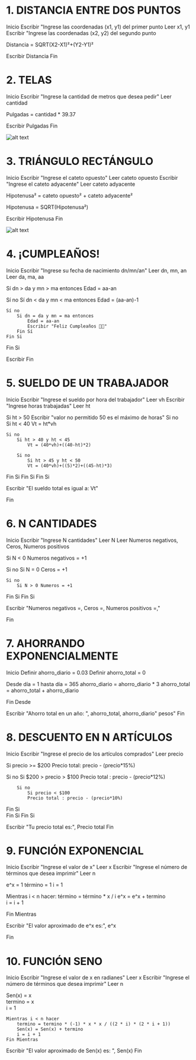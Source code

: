 # 1. DISTANCIA ENTRE DOS PUNTOS
Inicio
Escribir "Ingrese las coordenadas (x1, y1) del primer punto
Leer x1, y1
Escribir "Ingrese las coordenadas (x2, y2) del segundo punto

Distancia = SQRT(X2-X1)²+(Y2-Y1)²

Escribir Distancia
Fin



# 2. TELAS 
Inicio
Escribir "Ingrese la cantidad de metros que desea pedir"
Leer cantidad

Pulgadas = cantidad * 39.37

Escribir Pulgadas
Fin

![alt text](<../images/2.Retodrawio.png>)

# 3. TRIÁNGULO RECTÁNGULO
Inicio
Escribir "Ingrese el cateto opuesto"
Leer cateto opuesto
Escribir "Ingrese el cateto adyacente"
Leer cateto adyacente

Hipotenusa² = cateto opuesto² + cateto adyacente²

Hipotenusa = SQRT(Hipotenusa²)  

Escribir Hipotenusa
Fin

![alt text](<../images/3.retodrawio.png>)

# 4. ¡CUMPLEAÑOS!
Inicio
Escribir "Ingrese su fecha de nacimiento dn/mn/an"
Leer dn, mn, an
Leer da, ma, aa

Sí dn > da y mn > ma entonces 
Edad = aa-an

Sí no 
    Sí dn < da y mn < ma entonces 
        Edad = (aa-an)-1 
    

    Sí no 
        Si dn = da y mn = ma entonces 
            Edad = aa-an   
            Escribir "Feliz Cumpleaños 🎉🎊"
        Fin Sí
    Fin Si 
Fin Si

Escribir
Fin

# 5. SUELDO DE UN TRABAJADOR
Inicio
Escribir "Ingrese el sueldo por hora del trabajador" 
Leer vh
Escribir "Ingrese horas trabajadas"
Leer ht

Si ht > 50
    Escribir "valor no permitido 50 es el máximo de horas"
Si no  
    Si ht < 40 
        Vt = ht*vh

    Si no 
        Si ht > 40 y ht < 45
            Vt = (40*vh)+((40-ht)*2)

        Si no 
            Si ht > 45 y ht < 50
            Vt = (40*vh)+((5)*2)+((45-ht)*3)
Fin Si
    Fin Si
        Fin Si

Escribir "El sueldo total es igual a: Vt"

Fin
# 6. N CANTIDADES 
Inicio
Escribir "Ingrese N cantidades" 
Leer N
Leer Numeros negativos, Ceros, Numeros positivos 

Si N < 0 Numeros negativos = +1

Si no 
    Si N = 0 Ceros = +1 

    Si no 
        Si N > 0 Numeros = +1 
Fin Si
    Fin Si 

Escribir "Numeros negativos =, Ceros =, Numeros positivos =,"

Fin

# 7. AHORRANDO EXPONENCIALMENTE
Inicio
Definir ahorro_diario = 0.03
Definir ahorro_total = 0

Desde día = 1 hasta día = 365 
    ahorro_diario = ahorro_diario * 3
    ahorro_total = ahorro_total + ahorro_diario
        
Fin Desde

Escribir "Ahorro total en un año: ", ahorro_total, ahorro_diario" pesos"
Fin 


# 8. DESCUENTO EN N ARTÍCULOS
Inicio
Escribir "Ingrese el precio de los artículos comprados"
Leer precio

Si precio >= $200
Precio total: precio - (precio*15%)

Si no
    Si $200 > precio > $100
    Precio total :  precio - (precio*12%)

        Si no 
            Si precio < $100
            Precio total : precio - (precio*10%)
Fin Si            
    Fin Si
        Fin Si

Escribir "Tu precio total es:",  Precio total
Fin

# 9. FUNCIÓN EXPONENCIAL 
Inicio
Escribir "Ingrese el valor de x"
Leer x
Escribir "Ingrese el número de términos que desea imprimir"
Leer n 

e^x = 1
término = 1 
i = 1 

Mientras i < n hacer: 
    término = término * x / i 
    e^x = e^x + termino  
        i = i + 1  

Fin Mientras 

Escribir "El valor aproximado de e^x es:", e^x

Fin

# 10. FUNCIÓN SENO 
Inicio
Escribir "Ingrese el valor de x en radianes"
Leer x 
Escribir "Ingrese el número de términos que desea imprimir"
Leer n

Sen(x) = x  
    termino = x  
    i = 1  

    Mientras i < n hacer
        termino = termino * (-1) * x * x / ((2 * i) * (2 * i + 1))  
        Sen(x) = Sen(x) + termino  
        i = i + 1  
    Fin Mientras

Escribir "El valor aproximado de Sen(x) es: ", Sen(x)
Fin 